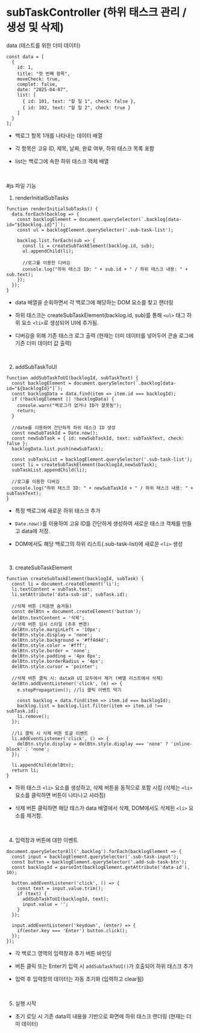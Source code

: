 # subTaskController (하위 태스크 관리 / 생성 및 삭제)
data (테스트를 위한 더미 데이터)
```
const data = [
  {
    id: 1,
    title: "첫 번째 항목",
    moveCheck: true,
    complet: false,
    date: "2025-04-07",
    list: [
      { id: 101, text: "할 일 1", check: false },
      { id: 102, text: "할 일 2", check: true }
    ]
  }
];
```
- 백로그 항목 1개를 나타내는 데이터 배열
  
- 각 항목은 고유 ID, 제목, 날짜, 완료 여부, 하위 태스크 목록 포함
  
- list는 백로그에 속한 하위 태스크 객체 배열
<br>

#js 파일 기능
1. renderInitialSubTasks

```
function renderInitialSubTasks() {
  data.forEach(backlog => {
    const backlogElement = document.querySelector(`.backlog[data-id="${backlog.id}"]`);
    const ul = backlogElement.querySelector('.sub-task-list');

    backlog.list.forEach(sub => {
      const li = createSubTaskElement(backlog.id, sub);
      ul.appendChild(li);

      //로그를 이용한 디버깅
      console.log("하위 태스크 ID: " + sub.id + " / 하위 태스크 내용: " + sub.text);
    });
  });
}
```

- data 배열을 순회하면서 각 백로그에 해당하는 DOM 요소를 찾고 랜더링

- 하위 태스크는 createSubTaskElement(backlog.id, sub)를 통해 `<ul>` 태그 하위 요소 `<li>`로 생성되어 UI에 추가됨.
  
- 디버깅을 위해 기존 태스크 로그 출력 (현재는 더미 데이터를 넣어두어 콘솔 로그에 기존 더미 데이터 값 출력)
<br>

2. addSubTaskToUI

```
function addSubTaskToUI(backlogId, subTaskText) {
  const backlogElement = document.querySelector(`.backlog[data-id="${backlogId}"]`);
  const backlogData = data.find(item => item.id === backlogId);
  if (!backlogElement || !backlogData) {
    console.warn("백로그가 없거나 ID가 잘못됨");
    return;
  }

  //date를 이용하여 간단하게 하위 태스크 ID 생성
  const newSubTaskId = Date.now();
  const newSubTask = { id: newSubTaskId, text: subTaskText, check: false };
  backlogData.list.push(newSubTask);

  const subTaskList = backlogElement.querySelector('.sub-task-list');
  const li = createSubTaskElement(backlogId,newSubTask);
  subTaskList.appendChild(li);

  //로그를 이용한 디버깅
  console.log("하위 태스크 ID: " + newSubTaskId + " / 하위 태스크 내용: " + subTaskText);
}
```

- 특정 백로그에 새로운 하위 태스크 추가

- `Date.now()`를 이용하여 고유 ID를 간단하게 생성하여 새로운 태스크 객체를 만들고 data에 저장.
  
- DOM에서도 해당 백로그의 하위 리스트(.sub-task-list)에 새로운 `<li>` 생성
<br>

3. createSubTaskElement

```
function createSubTaskElement(backlogId, subTask) {
  const li = document.createElement('li');
  li.textContent = subTask.text;
  li.setAttribute('data-sub-id', subTask.id);

  //삭제 버튼 (처음엔 숨겨둠)
  const delBtn = document.createElement('button');
  delBtn.textContent = '삭제';
  //삭제 버튼 임시 스타일 (추후 변경)
  delBtn.style.marginLeft = '10px';
  delBtn.style.display = 'none';
  delBtn.style.background = '#ff4d4d';
  delBtn.style.color = '#fff';
  delBtn.style.border = 'none';
  delBtn.style.padding = '4px 8px';
  delBtn.style.borderRadius = '4px';
  delBtn.style.cursor = 'pointer';

  //삭제 버튼 클릭 시: data와 UI 모두에서 제거 (배열 리스트에서 삭제)
  delBtn.addEventListener('click', (e) => {
    e.stopPropagation(); //li 클릭 이벤트 막기

    const backlog = data.find(item => item.id === backlogId);
    backlog.list = backlog.list.filter(item => item.id !== subTask.id);
    li.remove();
  });

  //li 클릭 시 삭제 버튼 토글 이벤트
  li.addEventListener('click', () => {
    delBtn.style.display = delBtn.style.display === 'none' ? 'inline-block' : 'none';
  });

  li.appendChild(delBtn);
  return li;
}
```

- 하위 태스크 `<li>` 요소를 생성하고, 삭제 버튼을 동적으로 포함 시킴 (삭제는 `<li>` 요소를 클릭하면 버튼이 나타나고 사라짐)
  
- 삭제 버튼 클릭하면 해당 태스가 data 배열에서 삭제, DOM에서도 삭제된 `<li>` 요소를 제거함.
  
<br>

4. 입력창과 버튼에 대한 이벤트

```
document.querySelectorAll('.backlog').forEach(backlogElement => {
  const input = backlogElement.querySelector('.sub-task-input');
  const button = backlogElement.querySelector('.add-sub-task-btn');
  const backlogId = parseInt(backlogElement.getAttribute('data-id'), 10);

  button.addEventListener('click', () => {
    const text = input.value.trim();
    if (text) {
      addSubTaskToUI(backlogId, text);
      input.value = '';
    }
  });

  input.addEventListener('keydown', (enter) => {
    if(enter.key === 'Enter') button.click();
  });
});
```

- 각 백로그 영역의 입력창과 추가 버튼 바인딩

- 버튼 클릭 또는 Enter키 입력 시 `addSubTaskToUI()`가 호출되어 하위 태스크 추가
  
- 입력 후 입력창의 데이터는 자동 초기화 (입력하고 clear됨)

<br>

5. 실행 시작

- 초기 로딩 시 기존 data의 내용을 기반으로 화면에 하위 태스크 랜더링 (현재는 더미 데이터)
